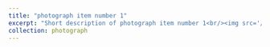 ```yaml
---
title: "photograph item number 1"
excerpt: "Short description of photograph item number 1<br/><img src='/images/500x300.png'>"
collection: photograph
---
```

